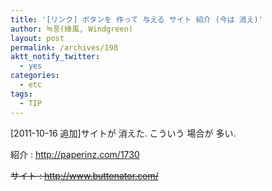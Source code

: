 ```yaml
---
title: '[リンク] ボタンを 作って 与える サイト 紹介 (今は 消え)'
author: 녹풍(綠風, Windgreen)
layout: post
permalink: /archives/198
aktt_notify_twitter:
  - yes
categories:
  - etc
tags:
  - TIP
---
```

[2011-10-16 追加]サイトが 消えた. こういう 場合が 多い.

紹介 : <a href="http://paperinz.com/1730" target="_blank">http://paperinz.com/1730</a>

<del>サイト : http://www.buttonator.com/</del>

&nbsp;